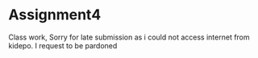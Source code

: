# Assignment4
Class work, Sorry for late submission as i could not access internet from kidepo. I request to be pardoned
